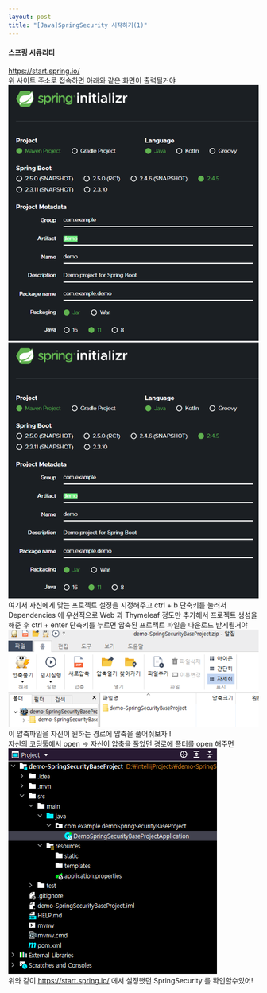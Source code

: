 ```yaml
---
layout: post
title: "[Java]SpringSecurity 시작하기(1)"
---
```


#### 스프링 시큐리티
https://start.spring.io/ 
<br>
위 사이트 주소로 접속하면 아래와 같은 화면이 출력될거야 
<br>
<img src="_posts/img.png">
![img.png](img.png)
<br>
여기서 자신에게 맞는 프로젝트 설정을 지정해주고 ctrl + b 단축키를 눌러서  Dependencies 에 우선적으로
Web 과 Thymeleaf 정도만 추가해서 프로젝트 생성을 해준 후 ctrl + enter 단축키를 누르면 
압축된 프로젝트 파일을 다운로드 받게될거야 
<br>
![img_1.png](img_1.png)
<br>
이 압축파일을 자신이 원하는 경로에 압축을 풀어줘보자 ! 
<br>
자신의 코딩툴에서 open -> 자신이 압축을 풀었던 경로에 폴더를 open 해주면
<br>
![img_2.png](img_2.png)
<br>
위와 같이 https://start.spring.io/ 에서 설정했던 SpringSecurity 를 확인할수있어!
<br>



